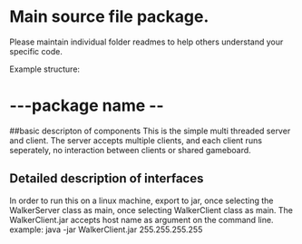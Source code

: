 # Main source file package. 

Please maintain individual folder readmes to help
others understand your specific code. 

Example structure:

# ---package name --

##basic descripton of components 
This is the simple multi threaded server and client. The server accepts multiple clients, and each client runs seperately, no interaction between clients or shared gameboard.

## Detailed description of interfaces
In order to run this on a linux machine, export to jar, once selecting the WalkerServer class as main, once selecting WalkerClient class as main. The WalkerClient.jar accepts host name as argument on the command line.
example: java -jar WalkerClient.jar 255.255.255.255



